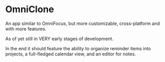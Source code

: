 # OmniClone
An app similar to OmniFocus, but more customizable, cross-platform and with more features.

As of yet still in VERY early stages of development.

In the end it should feature the ability to organize reminder items into projects, a full-fledged calendar view, and an editor for notes.
